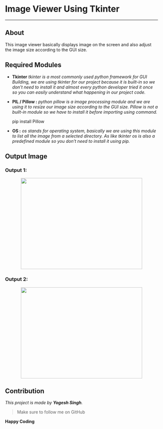 # Image Viewer Using Tkinter
------------------------


## About
This image viewer basically displays image on the screen and also adjust the image size according to the GUI size.

## Required Modules

 - **Tkinter** 
_tkinter is a most commonly used python framework for GUI Building, we are using tkinter for our project because it is built-in so we don’t need to install it and almost every python developer tried it once so you can easily understand what happening in our project code._

 - **PIL / Pillow :**
_python pillow is a image processing module and we are using it to resize our image size according to the GUI size.
Pillow is not a built-in module so we have to install it before importing using command._

    pip install Pillow

- **OS :**
_os stands for operating system, basically we are using this module to list all the image from a selected directory.
As like tkinter os is also a predefined module so you don’t need to install it using pip._



## Output Image

### Output 1:
<p align="center">  <img width="400" height="300" src="[Tkinter-Projects/image-viewer-1.png at main · yogeshsinghgit/Tkinter-Projects (github.com)](https://github.com/yogeshsinghgit/Tkinter-Projects/blob/main/Image%20Viewer/image-viewer-1.png)"> 
</p>

### Output 2:
<p align="center">  <img width="400" height="300" src="[Tkinter-Projects/image-viewer-1.png at main · yogeshsinghgit/Tkinter-Projects (github.com)]([Tkinter-Projects/image-viewer-2.png at main · yogeshsinghgit/Tkinter-Projects (github.com)](https://github.com/yogeshsinghgit/Tkinter-Projects/blob/main/Image%20Viewer/image-viewer-2.png))"> 
</p>

## Contribution
_This project is made by **Yogesh Singh**._


> Make sure to follow me on GitHub

**Happy Coding**

